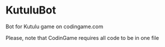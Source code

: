 # KutuluBot
Bot for Kutulu game on codingame.com

Please, note that CodinGame requires all code to be in one file
